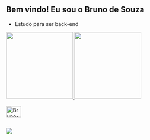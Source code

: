## Bem vindo! Eu sou o Bruno de Souza


- Estudo para ser back-end

<div align="lefth">
  <a href="https://github.com/Pr4zeres2021">
  <img height="180em" src="https://github-readme-stats.vercel.app/api?username=Pr4zeres2021&show_icons=true&theme=dark&include_all_commits=true&count_private=true"/>
  <img height="180em" src="https://github-readme-stats.vercel.app/api/top-langs/?username=Pr4zeres2021&layout=compact&langs_count=7&theme=dark"/>
</div>

<div style="display: inline_block"><br>
  <img align="center" alt="Bruno-Java" height="30" width="40" 
            <img src="https://cdn.jsdelivr.net/gh/devicons/devicon/icons/java/java-original.svg" />
</div>

##
<div>
<a href = "mailto:bruno48souza2016@gmail.com"><img src="https://img.shields.io/badge/Gmail-D14836?style=for-the-badge&logo=gmail&logoColor=white" target="_blank"></a>
</div>

 
